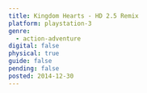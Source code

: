 ```yaml
---
title: Kingdom Hearts - HD 2.5 Remix
platform: playstation-3
genre:
  - action-adventure
digital: false
physical: true
guide: false
pending: false
posted: 2014-12-30
---
```

